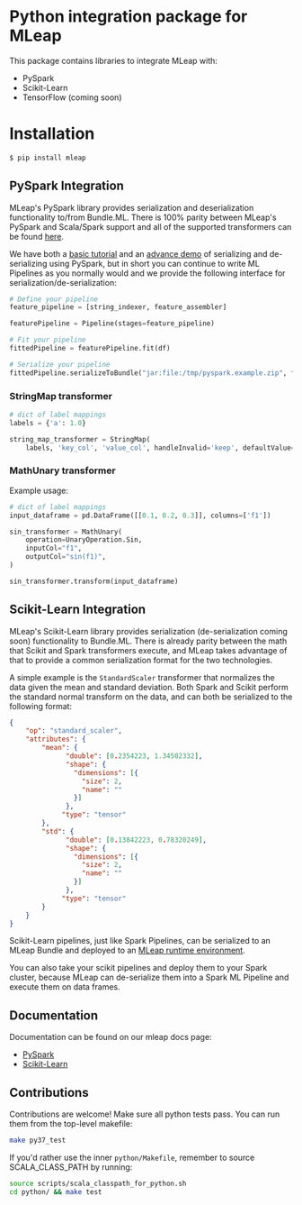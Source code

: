 # Python integration package for MLeap

This package contains libraries to integrate MLeap with:
* PySpark
* Scikit-Learn
* TensorFlow (coming soon)

# Installation

```bash
$ pip install mleap
```

## PySpark Integration

MLeap's PySpark library provides serialization and deserialization functionality to/from Bundle.ML. There is 100% parity between MLeap's PySpark and Scala/Spark support and all of the supported transformers can be found [here](http://mleap-docs.combust.ml/core-concepts/transformers/support.html).

We have both a [basic tutorial](http://mleap-docs.combust.ml/py-spark/) and an [advance demo](https://github.com/combust/mleap-demo/blob/master/notebooks/PySpark%20-%20AirBnb.ipynb) of serializing and de-serializing using PySpark, but in short you can continue to write ML Pipelines as you normally would and we provide the following interface for serialization/de-serialization:

```python
# Define your pipeline
feature_pipeline = [string_indexer, feature_assembler]

featurePipeline = Pipeline(stages=feature_pipeline)

# Fit your pipeline
fittedPipeline = featurePipeline.fit(df)

# Serialize your pipeline
fittedPipeline.serializeToBundle("jar:file:/tmp/pyspark.example.zip", fittedPipeline.transform(df))
```

### StringMap transformer

```python
# dict of label mappings
labels = {'a': 1.0}

string_map_transformer = StringMap(
    labels, 'key_col', 'value_col', handleInvalid='keep', defaultValue=0.0)
```

### MathUnary transformer

Example usage:
```python
# dict of label mappings
input_dataframe = pd.DataFrame([[0.1, 0.2, 0.3]], columns=['f1'])

sin_transformer = MathUnary(
    operation=UnaryOperation.Sin,
    inputCol="f1",
    outputCol="sin(f1)",
)

sin_transformer.transform(input_dataframe)
```

## Scikit-Learn Integration

MLeap's Scikit-Learn library provides serialization (de-serialization coming soon) functionality to Bundle.ML. There is already parity between the math that Scikit and Spark transformers execute, and MLeap takes advantage of that to provide a common serialization format for the two technologies. 

A simple example is the `StandardScaler` transformer that normalizes the data given the mean and standard deviation. Both Spark and Scikit perform the standard normal transform on the data, and can both be serialized to the following format:

```json
{
    "op": "standard_scaler",
    "attributes": {
        "mean": {
              "double": [0.2354223, 1.34502332],
              "shape": {
                "dimensions": [{
                  "size": 2,
                  "name": ""
                }]
              },
             "type": "tensor"             
        },
        "std": {
              "double": [0.13842223, 0.78320249],
              "shape": {
                "dimensions": [{
                  "size": 2,
                  "name": ""
                }]
              },
             "type": "tensor"
        }
    }
}
```

Scikit-Learn pipelines, just like Spark Pipelines, can be serialized to an MLeap Bundle and deployed to an [MLeap runtime environment](http://mleap-docs.combust.ml/mleap-runtime/).

You can also take your scikit pipelines and deploy them to your Spark cluster, because MLeap can de-serialize them into a Spark ML Pipeline and execute them on data frames.

## Documentation

Documentation can be found on our mleap docs page:
* [PySpark](http://mleap-docs.combust.ml/getting-started/py-spark.html)
* [Scikit-Learn](http://mleap-docs.combust.ml/getting-started/scikit-learn.html)

## Contributions
Contributions are welcome! Make sure all python tests pass.
You can run them from the top-level makefile:
```bash
make py37_test
```

If you'd rather use the inner `python/Makefile`, remember to source SCALA_CLASS_PATH by running:

```bash
source scripts/scala_classpath_for_python.sh
cd python/ && make test
```
